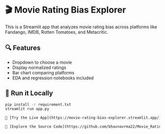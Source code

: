 # 🎬 Movie Rating Bias Explorer

This is a Streamlit app that analyzes movie rating bias across platforms like Fandango, IMDB, Rotten Tomatoes, and Metacritic.

## 🔍 Features

- Dropdown to choose a movie
- Display normalized ratings
- Bar chart comparing platforms
- EDA and regression notebooks included

## 🚀 Run it Locally

```bash
pip install -r requirement.txt
streamlit run app.py

🚀 [Try the Live App](https://movie-rating-bias-explorer.streamlit.app/)

🧠 [Explore the Source Code](https://github.com/bhavnavrma22/Movie_Rating_Bias_Explorer)

